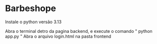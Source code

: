 # Barbeshope


Instale o python versão 3.13

Abra o terminal detro da pagina backend, e execute o comando " python app.py "
Abra o arquivo login.html na pasta frontend